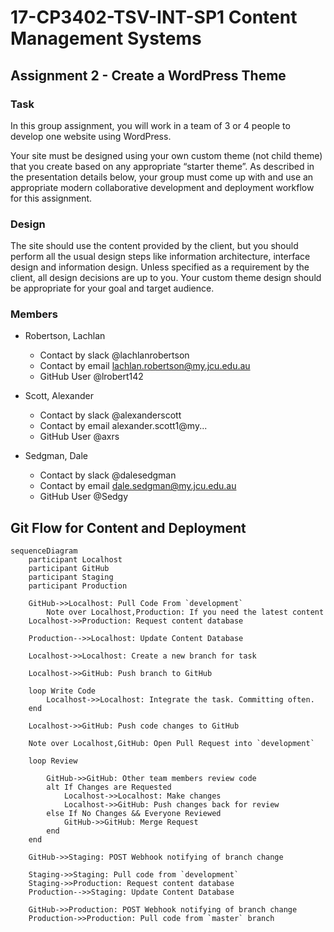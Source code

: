 # 17-CP3402-TSV-INT-SP1 Content Management Systems

## Assignment 2 - Create a WordPress Theme

### Task

In this group assignment, you will work in a team of 3 or 4 people to develop one website using WordPress.

Your site must be designed using your own custom theme (not child theme) that you create based on any
appropriate “starter theme”. As described in the presentation details below, your group must come up with
and use an appropriate modern collaborative development and deployment workflow for this assignment.

### Design

The site should use the content provided by the client, but you should perform all the usual design steps like
information architecture, interface design and information design. Unless specified as a requirement by the
client, all design decisions are up to you. Your custom theme design should be appropriate for your goal and
target audience.


### Members

* Robertson, Lachlan
  * Contact by slack @lachlanrobertson
  * Contact by email lachlan.robertson@my.jcu.edu.au
  * GitHub User @lrobert142

* Scott, Alexander
  * Contact by slack @alexanderscott
  * Contact by email alexander.scott1@my...
  * GitHub User @axrs

* Sedgman, Dale
  * Contact by slack @dalesedgman
  * Contact by email dale.sedgman@my.jcu.edu.au
  * GitHub User @Sedgy

## Git Flow for Content and Deployment

```
sequenceDiagram
    participant Localhost
    participant GitHub
    participant Staging
    participant Production

    GitHub->>Localhost: Pull Code From `development`
        Note over Localhost,Production: If you need the latest content
    Localhost->>Production: Request content database

    Production-->>Localhost: Update Content Database

    Localhost->>Localhost: Create a new branch for task

    Localhost->>GitHub: Push branch to GitHub

    loop Write Code
        Localhost->>Localhost: Integrate the task. Committing often.
    end

    Localhost->>GitHub: Push code changes to GitHub

    Note over Localhost,GitHub: Open Pull Request into `development`

    loop Review

        GitHub->>GitHub: Other team members review code
        alt If Changes are Requested
            Localhost->>Localhost: Make changes
            Localhost->>GitHub: Push changes back for review
        else If No Changes && Everyone Reviewed
            GitHub->>GitHub: Merge Request
        end
    end

    GitHub->>Staging: POST Webhook notifying of branch change
 
    Staging->>Staging: Pull code from `development`
    Staging->>Production: Request content database
    Production-->>Staging: Update Content Database
    
    GitHub->>Production: POST Webhook notifying of branch change
    Production->>Production: Pull code from `master` branch
```
